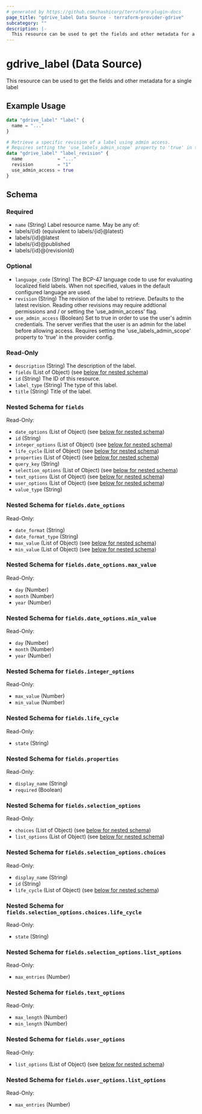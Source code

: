 ```yaml
---
# generated by https://github.com/hashicorp/terraform-plugin-docs
page_title: "gdrive_label Data Source - terraform-provider-gdrive"
subcategory: ""
description: |-
  This resource can be used to get the fields and other metadata for a single label
---
```


# gdrive_label (Data Source)

This resource can be used to get the fields and other metadata for a single label

## Example Usage

```terraform
data "gdrive_label" "label" {
  name = "..."
}

# Retrieve a specific revision of a label using admin access.
# Requires setting the 'use_labels_admin_scope' property to 'true' in the provider config.
data "gdrive_label" "label_revision" {
  name             = "..."
  revision         = "1"
  use_admin_access = true
}
```

<!-- schema generated by tfplugindocs -->
## Schema

### Required

- `name` (String) Label resource name.
May be any of:
- labels/{id} (equivalent to labels/{id}@latest)
- labels/{id}@latest
- labels/{id}@published
- labels/{id}@{revisionId}

### Optional

- `language_code` (String) The BCP-47 language code to use for evaluating localized field labels.
When not specified, values in the default configured language are used.
- `revision` (String) The revision of the label to retrieve.
Defaults to the latest revision.
Reading other revisions may require addtional permissions and / or setting the 'use_admin_access' flag.
- `use_admin_access` (Boolean) Set to true in order to use the user's admin credentials.
The server verifies that the user is an admin for the label before allowing access.
Requires setting the 'use_labels_admin_scope' property to 'true' in the provider config.

### Read-Only

- `description` (String) The description of the label.
- `fields` (List of Object) (see [below for nested schema](#nestedatt--fields))
- `id` (String) The ID of this resource.
- `label_type` (String) The type of this label.
- `title` (String) Title of the label.

<a id="nestedatt--fields"></a>
### Nested Schema for `fields`

Read-Only:

- `date_options` (List of Object) (see [below for nested schema](#nestedobjatt--fields--date_options))
- `id` (String)
- `integer_options` (List of Object) (see [below for nested schema](#nestedobjatt--fields--integer_options))
- `life_cycle` (List of Object) (see [below for nested schema](#nestedobjatt--fields--life_cycle))
- `properties` (List of Object) (see [below for nested schema](#nestedobjatt--fields--properties))
- `query_key` (String)
- `selection_options` (List of Object) (see [below for nested schema](#nestedobjatt--fields--selection_options))
- `text_options` (List of Object) (see [below for nested schema](#nestedobjatt--fields--text_options))
- `user_options` (List of Object) (see [below for nested schema](#nestedobjatt--fields--user_options))
- `value_type` (String)

<a id="nestedobjatt--fields--date_options"></a>
### Nested Schema for `fields.date_options`

Read-Only:

- `date_format` (String)
- `date_format_type` (String)
- `max_value` (List of Object) (see [below for nested schema](#nestedobjatt--fields--date_options--max_value))
- `min_value` (List of Object) (see [below for nested schema](#nestedobjatt--fields--date_options--min_value))

<a id="nestedobjatt--fields--date_options--max_value"></a>
### Nested Schema for `fields.date_options.max_value`

Read-Only:

- `day` (Number)
- `month` (Number)
- `year` (Number)


<a id="nestedobjatt--fields--date_options--min_value"></a>
### Nested Schema for `fields.date_options.min_value`

Read-Only:

- `day` (Number)
- `month` (Number)
- `year` (Number)



<a id="nestedobjatt--fields--integer_options"></a>
### Nested Schema for `fields.integer_options`

Read-Only:

- `max_value` (Number)
- `min_value` (Number)


<a id="nestedobjatt--fields--life_cycle"></a>
### Nested Schema for `fields.life_cycle`

Read-Only:

- `state` (String)


<a id="nestedobjatt--fields--properties"></a>
### Nested Schema for `fields.properties`

Read-Only:

- `display_name` (String)
- `required` (Boolean)


<a id="nestedobjatt--fields--selection_options"></a>
### Nested Schema for `fields.selection_options`

Read-Only:

- `choices` (List of Object) (see [below for nested schema](#nestedobjatt--fields--selection_options--choices))
- `list_options` (List of Object) (see [below for nested schema](#nestedobjatt--fields--selection_options--list_options))

<a id="nestedobjatt--fields--selection_options--choices"></a>
### Nested Schema for `fields.selection_options.choices`

Read-Only:

- `display_name` (String)
- `id` (String)
- `life_cycle` (List of Object) (see [below for nested schema](#nestedobjatt--fields--selection_options--choices--life_cycle))

<a id="nestedobjatt--fields--selection_options--choices--life_cycle"></a>
### Nested Schema for `fields.selection_options.choices.life_cycle`

Read-Only:

- `state` (String)



<a id="nestedobjatt--fields--selection_options--list_options"></a>
### Nested Schema for `fields.selection_options.list_options`

Read-Only:

- `max_entries` (Number)



<a id="nestedobjatt--fields--text_options"></a>
### Nested Schema for `fields.text_options`

Read-Only:

- `max_length` (Number)
- `min_length` (Number)


<a id="nestedobjatt--fields--user_options"></a>
### Nested Schema for `fields.user_options`

Read-Only:

- `list_options` (List of Object) (see [below for nested schema](#nestedobjatt--fields--user_options--list_options))

<a id="nestedobjatt--fields--user_options--list_options"></a>
### Nested Schema for `fields.user_options.list_options`

Read-Only:

- `max_entries` (Number)
